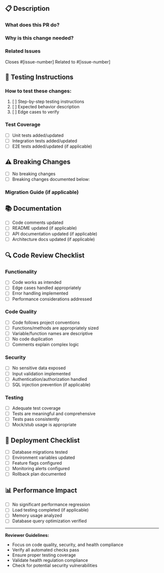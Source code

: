 <!-- Powered by BMAD™ Core -->

## 📋 Description

### What does this PR do?
<!-- Provide a clear, concise description of the changes -->

### Why is this change needed?
<!-- Explain the business/technical justification -->

### Related Issues
<!-- Link to related issues, stories, or tickets -->
Closes #[issue-number]
Related to #[issue-number]

## 🧪 Testing Instructions

### How to test these changes:
1. [ ] Step-by-step testing instructions
2. [ ] Expected behavior description
3. [ ] Edge cases to verify

### Test Coverage
- [ ] Unit tests added/updated
- [ ] Integration tests added/updated
- [ ] E2E tests added/updated (if applicable)

## ⚠️ Breaking Changes

<!-- If there are breaking changes, describe them here -->
- [ ] No breaking changes
- [ ] Breaking changes documented below:

### Migration Guide (if applicable)
<!-- Provide migration instructions for breaking changes -->

## 📚 Documentation

- [ ] Code comments updated
- [ ] README updated (if applicable)
- [ ] API documentation updated (if applicable)
- [ ] Architecture docs updated (if applicable)

## 🔍 Code Review Checklist

### Functionality
- [ ] Code works as intended
- [ ] Edge cases handled appropriately
- [ ] Error handling implemented
- [ ] Performance considerations addressed

### Code Quality
- [ ] Code follows project conventions
- [ ] Functions/methods are appropriately sized
- [ ] Variable/function names are descriptive
- [ ] No code duplication
- [ ] Comments explain complex logic

### Security
- [ ] No sensitive data exposed
- [ ] Input validation implemented
- [ ] Authentication/authorization handled
- [ ] SQL injection prevention (if applicable)

### Testing
- [ ] Adequate test coverage
- [ ] Tests are meaningful and comprehensive
- [ ] Tests pass consistently
- [ ] Mock/stub usage is appropriate

## 🚀 Deployment Checklist

- [ ] Database migrations tested
- [ ] Environment variables updated
- [ ] Feature flags configured
- [ ] Monitoring alerts configured
- [ ] Rollback plan documented

## 📊 Performance Impact

- [ ] No significant performance regression
- [ ] Load testing completed (if applicable)
- [ ] Memory usage analyzed
- [ ] Database query optimization verified

---

**Reviewer Guidelines:**
- Focus on code quality, security, and health compliance
- Verify all automated checks pass
- Ensure proper testing coverage
- Validate health regulation compliance
- Check for potential security vulnerabilities
